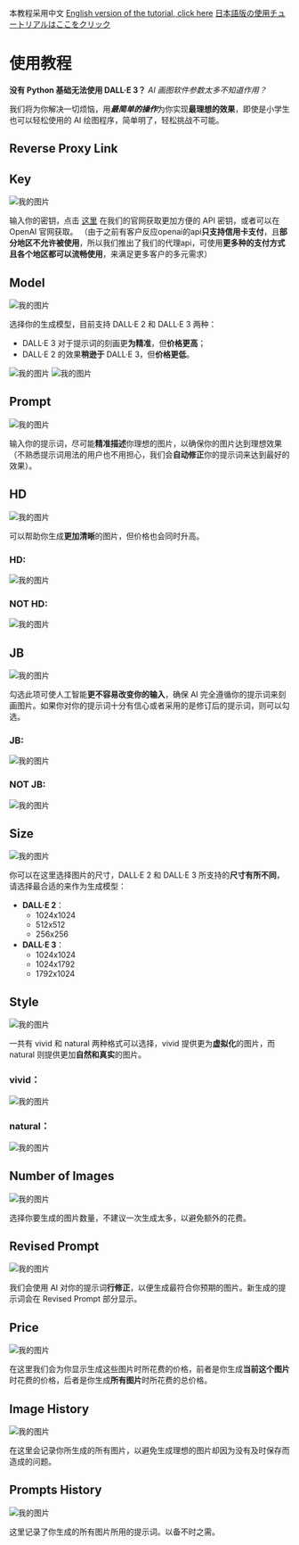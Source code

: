 本教程采用中文
[English version of the tutorial, click here](./readme/english)
[日本語版の使用チュートリアルはここをクリック](./readme/japanese)


# 使用教程

**没有 Python 基础无法使用 DALL·E 3？** *AI 画图软件参数太多不知道作用？* 

我们将为你解决一切烦恼，用***最简单的操作***为你实现**最理想的效果**，即使是小学生也可以轻松使用的 AI 绘图程序，简单明了，轻松挑战不可能。


## Reverse Proxy Link

## Key
![我的图片](./image/4.png "key")

输入你的密钥，点击 [这里](https://ai.voilatech.co.jp/) 在我们的官网获取更加方便的 API 密钥，或者可以在 OpenAI 官网获取。
（由于之前有客户反应openai的api**只支持信用卡支付**，且**部分地区不允许被使用**，所以我们推出了我们的代理api，可使用**更多种的支付方式且各个地区都可以流畅使用**，来满足更多客户的多元需求）

## Model
![我的图片](./image/6.png "key")

选择你的生成模型，目前支持 DALL·E 2 和 DALL·E 3 两种：
- DALL·E 3 对于提示词的刻画更**为精准**，但**价格更高**；
- DALL·E 2 的效果**稍逊于** DALL·E 3，但**价格更低**。

![我的图片](./image/11.png "key")
![我的图片](./image/12.png "key")

## Prompt
![我的图片](./image/5.png "key")

输入你的提示词，尽可能**精准描述**你理想的图片，以确保你的图片达到理想效果（不熟悉提示词用法的用户也不用担心，我们会**自动修正**你的提示词来达到最好的效果）。

## HD
![我的图片](./image/7.png "key")

可以帮助你生成**更加清晰**的图片，但价格也会同时升高。

### HD:
![我的图片](./image/13.png "key")
### NOT HD:
![我的图片](./image/11.png "key")

## JB
![我的图片](./image/8.png "key")

勾选此项可使人工智能**更不容易改变你的输入**，确保 AI 完全遵循你的提示词来刻画图片。如果你对你的提示词十分有信心或者采用的是修订后的提示词，则可以勾选。

### JB:
![我的图片](./image/14.png "key")
### NOT JB:
![我的图片](./image/11.png "key")

## Size
![我的图片](./image/9.png "key")

你可以在这里选择图片的尺寸，DALL·E 2 和 DALL·E 3 所支持的**尺寸有所不同**，请选择最合适的来作为生成模型：
- **DALL·E 2**： 
  - 1024x1024
  - 512x512
  - 256x256
- **DALL·E 3**：
  - 1024x1024
  - 1024x1792
  - 1792x1024

## Style
![我的图片](./image/15.png "key")

一共有 vivid 和 natural 两种格式可以选择，vivid 提供更为**虚拟化**的图片，而 natural 则提供更加**自然和真实**的图片。

### vivid：
![我的图片](./image/16.png "key")
### natural：
![我的图片](./image/15.png "key")

## Number of Images
![我的图片](./image/18.png "key")

选择你要生成的图片数量，不建议一次生成太多，以避免额外的花费。

## Revised Prompt
![我的图片](./image/19.png "key")

我们会使用 AI 对你的提示词**行修正**，以便生成最符合你预期的图片。新生成的提示词会在 Revised Prompt 部分显示。

## Price
![我的图片](./image/20.png "key")

在这里我们会为你显示生成这些图片时所花费的价格，前者是你生成**当前这个图片**时花费的价格，后者是你生成**所有图片**时所花费的总价格。

## Image History
![我的图片](./image/17.png "key")

在这里会记录你所生成的所有图片，以避免生成理想的图片却因为没有及时保存而造成的问题。

## Prompts History
![我的图片](./image/17.png "key")

这里记录了你生成的所有图片所用的提示词。以备不时之需。

